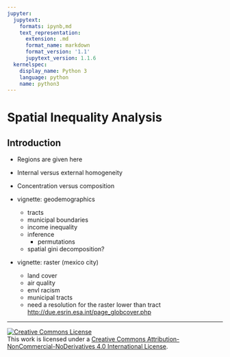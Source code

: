```yaml
---
jupyter:
  jupytext:
    formats: ipynb,md
    text_representation:
      extension: .md
      format_name: markdown
      format_version: '1.1'
      jupytext_version: 1.1.6
  kernelspec:
    display_name: Python 3
    language: python
    name: python3
---
```


# Spatial Inequality Analysis


## Introduction

- Regions are given here
- Internal versus external homogeneity
- Concentration versus composition


- vignette: geodemographics
   - tracts
   - municipal boundaries
   - income inequality
   - inference
       - permutations
   - spatial gini decomposition?
- vignette: raster (mexico city)
   - land cover
   - air quality
   - envl racism
   - municipal tracts
   - need a resolution for the raster lower than tract
   http://due.esrin.esa.int/page_globcover.php


---

<a rel="license" href="http://creativecommons.org/licenses/by-nc-nd/4.0/"><img alt="Creative Commons License" style="border-width:0" src="https://i.creativecommons.org/l/by-nc-nd/4.0/88x31.png" /></a><br />This work is licensed under a <a rel="license" href="http://creativecommons.org/licenses/by-nc-nd/4.0/">Creative Commons Attribution-NonCommercial-NoDerivatives 4.0 International License</a>.
